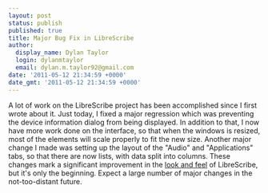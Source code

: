 ```yaml
---
layout: post
status: publish
published: true
title: Major Bug Fix in LibreScribe
author:
  display_name: Dylan Taylor
  login: dylanmtaylor
  email: dylan.m.taylor92@gmail.com
date: '2011-05-12 21:34:59 +0000'
date_gmt: '2011-05-12 21:34:59 +0000'
---
```

<p>A lot of work on the LibreScribe project has been accomplished since I first wrote about it. Just today, I fixed a major regression which was preventing the device information dialog from being displayed. In addition to that, I now have more work done on the interface, so that when the windows is resized, most of the elements will scale properly to fit the new size. Another major change I made was setting up the layout of the "Audio" and "Applications" tabs, so that there are now lists, with data split into columns. These changes mark a significant improvement in the <a class="zem_slink" title="Look and feel" rel="wikipedia" href="http://en.wikipedia.org/wiki/Look_and_feel">look and feel</a> of LibreScribe, but it's only the beginning. Expect a large number of major changes in the not-too-distant future.</p>
